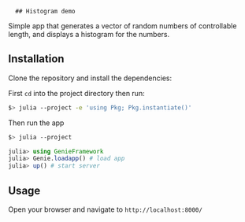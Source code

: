       ## Histogram demo    
    
Simple app that generates a vector of random numbers of controllable length, and displays a histogram for the numbers.

## Installation  
    
Clone the repository and install the dependencies:

First `cd` into the project directory then run:

```bash
$> julia --project -e 'using Pkg; Pkg.instantiate()'
```

Then run the app

```bash
$> julia --project
```

```julia
julia> using GenieFramework 
julia> Genie.loadapp() # load app
julia> up() # start server
```

## Usage

Open your browser and navigate to `http://localhost:8000/` 

